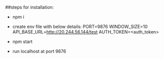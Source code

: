 ##steps for installation:

- npm i
- create env file with below details:
PORT=9876
WINDOW_SIZE=10
API_BASE_URL=http://20.244.56.144/test
AUTH_TOKEN=<auth_token>

- npm start
- run localhost at port 9876